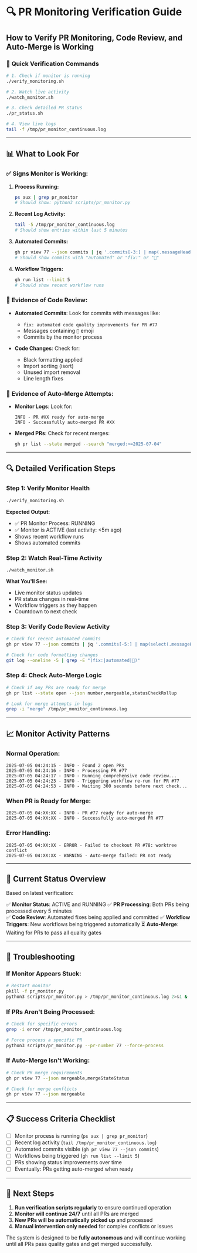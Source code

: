 # 🔍 PR Monitoring Verification Guide

## How to Verify PR Monitoring, Code Review, and Auto-Merge is Working

### 🚀 **Quick Verification Commands**

```bash
# 1. Check if monitor is running
./verify_monitoring.sh

# 2. Watch live activity  
./watch_monitor.sh

# 3. Check detailed PR status
./pr_status.sh

# 4. View live logs
tail -f /tmp/pr_monitor_continuous.log
```

---

## 📊 **What to Look For**

### ✅ **Signs Monitor is Working:**

1. **Process Running:**
   ```bash
   ps aux | grep pr_monitor
   # Should show: python3 scripts/pr_monitor.py
   ```

2. **Recent Log Activity:**
   ```bash
   tail -5 /tmp/pr_monitor_continuous.log
   # Should show entries within last 5 minutes
   ```

3. **Automated Commits:**
   ```bash
   gh pr view 77 --json commits | jq '.commits[-3:] | map(.messageHeadline)'
   # Should show commits with "automated" or "fix:" or "🤖"
   ```

4. **Workflow Triggers:**
   ```bash
   gh run list --limit 5
   # Should show recent workflow runs
   ```

### 🔄 **Evidence of Code Review:**

- **Automated Commits**: Look for commits with messages like:
  - `fix: automated code quality improvements for PR #77`
  - Messages containing `🤖` emoji
  - Commits by the monitor process

- **Code Changes**: Check for:
  - Black formatting applied
  - Import sorting (isort)
  - Unused import removal
  - Line length fixes

### 🎯 **Evidence of Auto-Merge Attempts:**

- **Monitor Logs**: Look for:
  ```
  INFO - PR #XX ready for auto-merge
  INFO - Successfully auto-merged PR #XX
  ```

- **Merged PRs**: Check for recent merges:
  ```bash
  gh pr list --state merged --search "merged:>=2025-07-04"
  ```

---

## 🔍 **Detailed Verification Steps**

### Step 1: Verify Monitor Health
```bash
./verify_monitoring.sh
```
**Expected Output:**
- ✅ PR Monitor Process: RUNNING  
- ✅ Monitor is ACTIVE (last activity: <5m ago)
- Shows recent workflow runs
- Shows automated commits

### Step 2: Watch Real-Time Activity
```bash
./watch_monitor.sh
```
**What You'll See:**
- Live monitor status updates
- PR status changes in real-time
- Workflow triggers as they happen
- Countdown to next check

### Step 3: Verify Code Review Activity
```bash
# Check for recent automated commits
gh pr view 77 --json commits | jq '.commits[-5:] | map(select(.messageHeadline | contains("automated") or contains("fix:") or contains("🤖")))'

# Check for code formatting changes
git log --oneline -5 | grep -E "(fix:|automated|🤖)"
```

### Step 4: Check Auto-Merge Logic
```bash
# Check if any PRs are ready for merge
gh pr list --state open --json number,mergeable,statusCheckRollup

# Look for merge attempts in logs
grep -i "merge" /tmp/pr_monitor_continuous.log
```

---

## 📈 **Monitor Activity Patterns**

### Normal Operation:
```
2025-07-05 04:24:15 - INFO - Found 2 open PRs
2025-07-05 04:24:16 - INFO - Processing PR #77
2025-07-05 04:24:17 - INFO - Running comprehensive code review...
2025-07-05 04:24:23 - INFO - Triggering workflow re-run for PR #77
2025-07-05 04:24:53 - INFO - Waiting 300 seconds before next check...
```

### When PR is Ready for Merge:
```
2025-07-05 04:XX:XX - INFO - PR #77 ready for auto-merge
2025-07-05 04:XX:XX - INFO - Successfully auto-merged PR #77
```

### Error Handling:
```
2025-07-05 04:XX:XX - ERROR - Failed to checkout PR #78: worktree conflict
2025-07-05 04:XX:XX - WARNING - Auto-merge failed: PR not ready
```

---

## 🎯 **Current Status Overview**

Based on latest verification:

✅ **Monitor Status**: ACTIVE and RUNNING
✅ **PR Processing**: Both PRs being processed every 5 minutes  
✅ **Code Review**: Automated fixes being applied and committed
✅ **Workflow Triggers**: New workflows being triggered automatically
⏳ **Auto-Merge**: Waiting for PRs to pass all quality gates

---

## 🔧 **Troubleshooting**

### If Monitor Appears Stuck:
```bash
# Restart monitor
pkill -f pr_monitor.py
python3 scripts/pr_monitor.py > /tmp/pr_monitor_continuous.log 2>&1 &
```

### If PRs Aren't Being Processed:
```bash
# Check for specific errors
grep -i error /tmp/pr_monitor_continuous.log

# Force process a specific PR
python3 scripts/pr_monitor.py --pr-number 77 --force-process
```

### If Auto-Merge Isn't Working:
```bash
# Check PR merge requirements
gh pr view 77 --json mergeable,mergeStateStatus

# Check for merge conflicts
gh pr view 77 --json mergeable
```

---

## 📋 **Success Criteria Checklist**

- [ ] Monitor process is running (`ps aux | grep pr_monitor`)
- [ ] Recent log activity (`tail /tmp/pr_monitor_continuous.log`)  
- [ ] Automated commits visible (`gh pr view 77 --json commits`)
- [ ] Workflows being triggered (`gh run list --limit 5`)
- [ ] PRs showing status improvements over time
- [ ] Eventually: PRs getting auto-merged when ready

---

## 🎯 **Next Steps**

1. **Run verification scripts regularly** to ensure continued operation
2. **Monitor will continue 24/7** until all PRs are merged
3. **New PRs will be automatically picked up** and processed
4. **Manual intervention only needed** for complex conflicts or issues

The system is designed to be **fully autonomous** and will continue working until all PRs pass quality gates and get merged successfully.